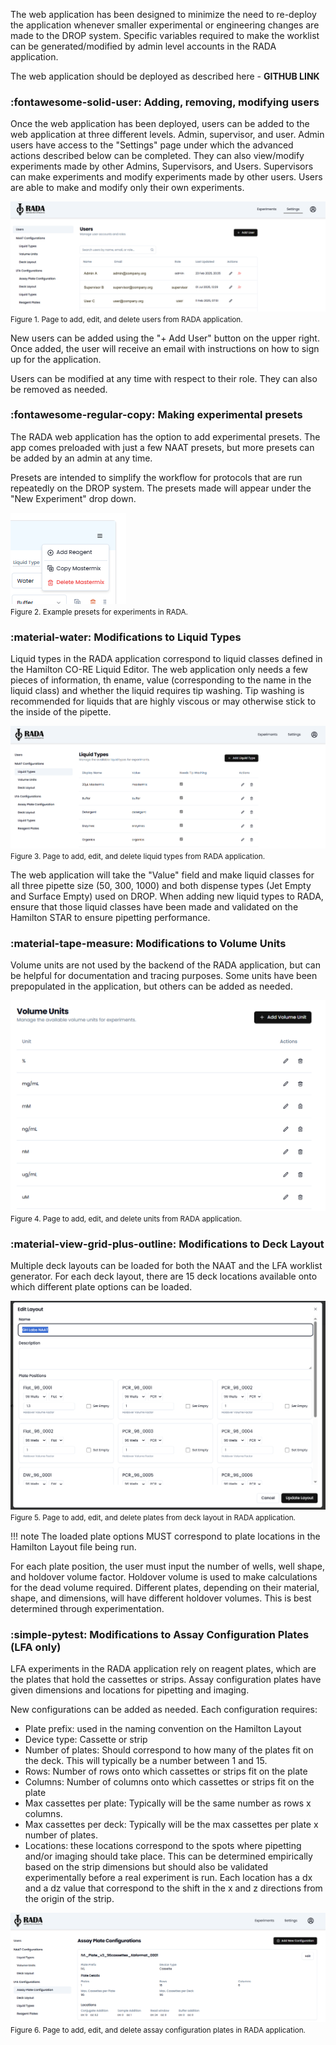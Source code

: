 The web application has been designed to minimize the need to re-deploy the application whenever smaller experimental or engineering changes are made to the DROP system. Specific variables required to make the worklist can be generated/modified by admin level accounts in the RADA application. 

The web application should be deployed as described here - **GITHUB LINK**

### :fontawesome-solid-user: **Adding, removing, modifying users**

Once the web application has been deployed, users can be added to the web application at three different levels. Admin, supervisor, and user. Admin users have access to the "Settings" page under which the advanced actions described below can be completed. They can also view/modify experiments made by other Admins, Supervisors, and Users. Supervisors can make experiments and modify experiments made by other users. Users are able to make and modify only their own experiments. 

![RADA Users Page](./images/RADA_settings_users.png) <br>
<small>Figure 1. Page to add, edit, and delete users from RADA application. </small>

New users can be added using the "+ Add User" button on the upper right. Once added, the user will receive an email with instructions on how to sign up for the application. 

Users can be modified at any time with respect to their role. They can also be removed as needed. 

### :fontawesome-regular-copy: **Making experimental presets**

The RADA web application has the option to add experimental presets. The app comes preloaded with just a few NAAT presets, but more presets can be added by an admin at any time. 

Presets are intended to simplify the workflow for protocols that are run repeatedly on the DROP system. The presets made will appear under the "New Experiment" drop down. 

![RADA new experiment](./images/RADA_NAAT_experiment_dropdown.PNG) <br>
<small>Figure 2. Example presets for experiments in RADA. </small>

### :material-water: **Modifications to Liquid Types**

Liquid types in the RADA application correspond to liquid classes defined in the Hamilton CO-RE Liquid Editor. The web application only needs a few pieces of information, th ename, value (corresponding to the name in the liquid class) and whether the liquid requires tip washing. Tip washing is recommended for liquids that are highly viscous or may otherwise stick to the inside of the pipette. 

![RADA Liquid Types](./images/RADA_settings_Liquid_Types.png) <br>
<small>Figure 3. Page to add, edit, and delete liquid types from RADA application. </small>

The web application will take the "Value" field and make liquid classes for all three pipette size (50, 300, 1000) and both dispense types (Jet Empty and Surface Empty) used on DROP. When adding new liquid types to RADA, ensure that those liquid classes have been made and validated on the Hamilton STAR to ensure pipetting performance. 

### :material-tape-measure: **Modifications to Volume Units**

Volume units are not used by the backend of the RADA application, but can be helpful for documentation and tracing purposes. Some units have been prepopulated in the application, but others can be added as needed. 

![RADA Volume Units](./images/RADA_settings_volume_units.png) <br>
<small>Figure 4. Page to add, edit, and delete units from RADA application. </small>

### :material-view-grid-plus-outline: **Modifications to Deck Layout**

Multiple deck layouts can be loaded for both the NAAT and the LFA worklist generator. For each deck layout, there are 15 deck locations available onto which different plate options can be loaded. 

![RADA Edit Deck Layout](./images/RADA_settings_deck_layout_edit.png) <br>
<small>Figure 5. Page to add, edit, and delete plates from deck layout in RADA application. </small>

!!! note 
    The loaded plate options MUST correspond to plate locations in the Hamilton Layout file being run.

For each plate position, the user must input the number of wells, well shape, and holdover volume factor. Holdover volume is used to make calculations for the dead volume required. Different plates, depending on their material, shape, and dimensions, will have different holdover volumes. This is best determined through experimentation. 

### :simple-pytest: **Modifications to Assay Configuration Plates (LFA only)**

LFA experiments in the RADA application rely on reagent plates, which are the plates that hold the cassettes or strips. Assay configuration plates have given dimensions and locations for pipetting and imaging. 

New configurations can be added as needed. Each configuration requires:

- Plate prefix: used in the naming convention on the Hamilton Layout
- Device type: Cassette or strip 
- Number of plates: Should correspond to how many of the plates fit on the deck. This will typically be a number between 1 and 15. 
- Rows: Number of rows onto which cassettes or strips fit on the plate 
- Columns: Number of columns onto which cassettes or strips fit on the plate 
- Max cassettes per plate: Typically will be the same number as rows x columns. 
- Max cassettes per deck: Typically will be the max cassettes per plate x number of plates. 
- Locations: these locations correspond to the spots where pipetting and/or imaging should take place. This can be determined empirically based on the strip dimensions but should also be validated experimentally before a real experiment is run. Each location has a dx and a dz value that correspond to the shift in the x and z directions from the origin of the strip. 

![RADA Edit Assay Plate Config](./images/RADA_settings_assay_plate_config.PNG) <br>
<small>Figure 6. Page to add, edit, and delete assay configuration plates in RADA application. </small>

